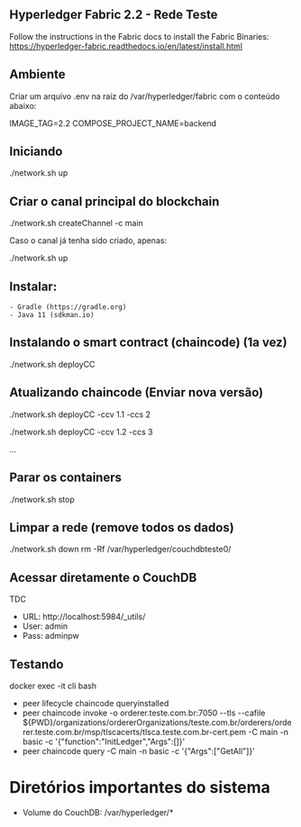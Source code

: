 ## Hyperledger Fabric 2.2 - Rede Teste

Follow the instructions in the Fabric docs to install the Fabric Binaries:
https://hyperledger-fabric.readthedocs.io/en/latest/install.html

## Ambiente

Criar um arquivo .env na raiz do /var/hyperledger/fabric com o conteúdo abaixo:

IMAGE_TAG=2.2
COMPOSE_PROJECT_NAME=backend

## Iniciando
./network.sh up 

## Criar o canal principal do blockchain
./network.sh createChannel -c main

Caso o canal já tenha sido criado, apenas:

./network.sh up

## Instalar:
    - Gradle (https://gradle.org) 
    - Java 11 (sdkman.io)

## Instalando o smart contract (chaincode) (1a vez)
./network.sh deployCC

## Atualizando chaincode (Enviar nova versão)
./network.sh deployCC -ccv 1.1 -ccs 2

./network.sh deployCC -ccv 1.2 -ccs 3

...

## Parar os containers 
./network.sh stop

## Limpar a rede (remove todos os dados)

./network.sh down
rm -Rf /var/hyperledger/couchdbteste0/

## Acessar diretamente o CouchDB

TDC

- URL: http://localhost:5984/_utils/
- User: admin
- Pass: adminpw


## Testando
docker exec -it cli bash

- peer lifecycle chaincode queryinstalled
- peer chaincode invoke -o orderer.teste.com.br:7050 --tls --cafile ${PWD}/organizations/ordererOrganizations/teste.com.br/orderers/orderer.teste.com.br/msp/tlscacerts/tlsca.teste.com.br-cert.pem -C main -n basic -c '{"function":"InitLedger","Args":[]}'
- peer chaincode query -C main -n basic -c '{"Args":["GetAll"]}'

# Diretórios importantes do sistema

- Volume do CouchDB: /var/hyperledger/*